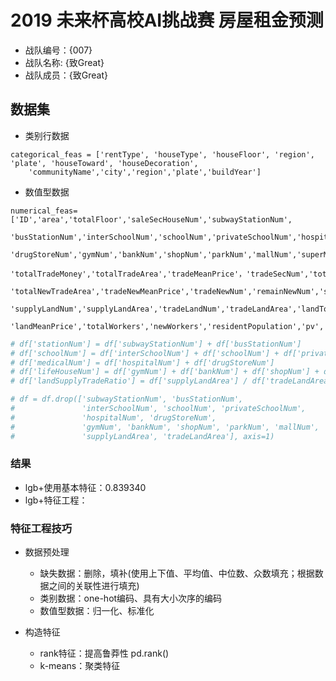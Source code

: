 
# 2019 未来杯高校AI挑战赛 房屋租金预测
* 战队编号：{007}
* 战队名称: {致Great}
* 战队成员：{致Great}

## 数据集

- 类别行数据
```text
categorical_feas = ['rentType', 'houseType', 'houseFloor', 'region', 'plate', 'houseToward', 'houseDecoration',
    'communityName','city','region','plate','buildYear']
```
- 数值型数据
```text
numerical_feas=['ID','area','totalFloor','saleSecHouseNum','subwayStationNum',
    'busStationNum','interSchoolNum','schoolNum','privateSchoolNum','hospitalNum',
    'drugStoreNum','gymNum','bankNum','shopNum','parkNum','mallNum','superMarketNum',
    'totalTradeMoney','totalTradeArea','tradeMeanPrice'，'tradeSecNum','totalNewTradeMoney',
    'totalNewTradeArea','tradeNewMeanPrice','tradeNewNum','remainNewNum','supplyNewNum',
    'supplyLandNum','supplyLandArea','tradeLandNum','tradeLandArea','landTotalPrice',
    'landMeanPrice','totalWorkers','newWorkers','residentPopulation','pv','uv','lookNum']
```

```python
# df['stationNum'] = df['subwayStationNum'] + df['busStationNum']
# df['schoolNum'] = df['interSchoolNum'] + df['schoolNum'] + df['privateSchoolNum']
# df['medicalNum'] = df['hospitalNum'] + df['drugStoreNum']
# df['lifeHouseNum'] = df['gymNum'] + df['bankNum'] + df['shopNum'] + df['parkNum'] + df['mallNum'] + df['superMarketNum']
# df['landSupplyTradeRatio'] = df['supplyLandArea'] / df['tradeLandArea']

# df = df.drop(['subwayStationNum', 'busStationNum',
#               'interSchoolNum', 'schoolNum', 'privateSchoolNum',
#               'hospitalNum', 'drugStoreNum',
#               'gymNum', 'bankNum', 'shopNum', 'parkNum', 'mallNum', 'superMarketNum',
#               'supplyLandArea', 'tradeLandArea'], axis=1)
```

### 结果

- lgb+使用基本特征：0.839340	
- lgb+特征工程：

### 特征工程技巧

- 数据预处理
    - 缺失数据：删除，填补(使用上下值、平均值、中位数、众数填充；根据数据之间的关联性进行填充)
    - 类别数据：one-hot编码、具有大小次序的编码
    - 数值型数据：归一化、标准化
    
- 构造特征
    - rank特征：提高鲁莽性 pd.rank()
    - k-means：聚类特征